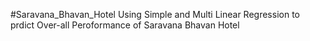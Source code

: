 #Saravana_Bhavan_Hotel
Using Simple and Multi Linear Regression to prdict Over-all Peroformance of Saravana Bhavan Hotel
